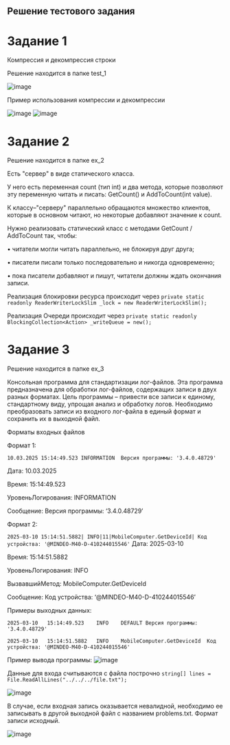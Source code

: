 ## Решение тестового задания

# Задание 1
Компрессия и декомпрессия строки

Решение находится в папке test_1

![image](https://github.com/user-attachments/assets/bd207b49-cb81-4497-8b14-38f2b804ea32)

Пример использования компрессии и декомпрессии

![image](https://github.com/user-attachments/assets/5a731134-51a6-46ec-9bba-953194df3512)
![image](https://github.com/user-attachments/assets/4ea509c9-4fc8-4e16-90a4-d78adf38eefe)

# Задание 2

Решение находится в папке ex_2

Есть "сервер" в виде статического класса.

У него есть переменная count (тип int) и два метода, которые позволяют эту переменную читать и писать: GetCount() и AddToCount(int value).

К классу–"серверу" параллельно обращаются множество клиентов, которые в основном читают, но некоторые добавляют значение к count.

Нужно реализовать статический класс с методами  GetCount / AddToCount так, чтобы:

•	читатели могли читать параллельно, не блокируя друг друга;

•	писатели писали только последовательно и никогда одновременно;

•	пока писатели добавляют и пишут, читатели должны ждать окончания записи.

Реализация блокировки ресурса происходит через ```private static readonly ReaderWriterLockSlim _lock = new ReaderWriterLockSlim();``` 

Реализация Очереди происходит через ```private static readonly BlockingCollection<Action> _writeQueue = new();``` 



# Задание 3

Решение находится в папке ex_3

Консольная программа для стандартизации лог-файлов.
Эта программа предназначена для обработки лог-файлов, содержащих записи в двух разных форматах. Цель программы – привести все записи к единому, стандартному виду, упрощая анализ и обработку логов. 
Необходимо преобразовать записи из входного лог-файла в единый формат и сохранить их в выходной файл.

Форматы входных файлов

Формат 1: 

```10.03.2025 15:14:49.523 INFORMATION  Версия программы: '3.4.0.48729'```

Дата: 10.03.2025

Время: 15:14:49.523

УровеньЛогирования: INFORMATION

Сообщение: Версия программы: ‘3.4.0.48729’

Формат 2:

```2025-03-10 15:14:51.5882| INFO|11|MobileComputer.GetDeviceId| Код устройства: '@MINDEO-M40-D-410244015546'```
Дата: 2025-03-10

Время: 15:14:51.5882

УровеньЛогирования: INFO

ВызвавшийМетод: MobileComputer.GetDeviceId

Сообщение: Код устройства: ‘@MINDEO-M40-D-410244015546’

Примеры выходных данных:

```2025-03-10	15:14:49.523	INFO	DEFAULT	Версия программы: '3.4.0.48729'```

```2025-03-10	15:14:51.5882	INFO	MobileComputer.GetDeviceId	Код устройства: '@MINDEO-M40-D-410244015546'```

Пример вывода программы:
![image](https://github.com/user-attachments/assets/694da3d0-f5b8-411d-b7cf-3d9ef0ae0443)

Данные для входа считываются с файла построчно
```string[] lines = File.ReadAllLines("../../../file.txt");```

![image](https://github.com/user-attachments/assets/3c075d1a-5094-4617-998c-af78905d3024)

В случае, если входная запись оказывается невалидной, необходимо ее записывать в другой выходной файл с названием problems.txt. Формат записи исходный.

![image](https://github.com/user-attachments/assets/05df5d86-af22-428d-9462-f23d6c930d4d)


